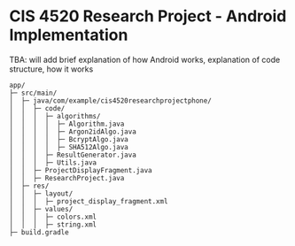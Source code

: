 # CIS 4520 Research Project - Android Implementation

TBA: will add brief explanation of how Android works, explanation of code structure, how it works

```
app/
├─ src/main/
│  ├─ java/com/example/cis4520researchprojectphone/
│  │  ├─ code/
│  │  │  ├─ algorithms/
│  │  │  │  ├─ Algorithm.java
│  │  │  │  ├─ Argon2idAlgo.java
│  │  │  │  ├─ BcryptAlgo.java
│  │  │  │  ├─ SHA512Algo.java
│  │  │  ├─ ResultGenerator.java
│  │  │  ├─ Utils.java
│  │  ├─ ProjectDisplayFragment.java
│  │  ├─ ResearchProject.java
│  ├─ res/
│  │  ├─ layout/
│  │  │  ├─ project_display_fragment.xml
│  │  ├─ values/
│  │  │  ├─ colors.xml
│  │  │  ├─ string.xml
├─ build.gradle
```
